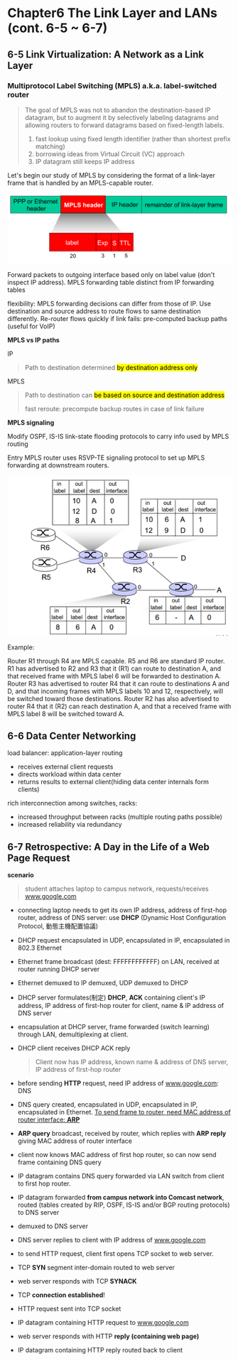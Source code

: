 # Chapter6 The Link Layer and LANs (cont. 6-5 \~ 6-7)

## 6-5 Link Virtualization: A Network as a Link Layer

### Multiprotocol Label Switching (MPLS) a.k.a. label-switched router

> The goal of MPLS was not to abandon the destination-based IP datagram, but to augment it by selectively labeling datagrams and allowing routers to forward datagrams based on fixed-length labels.
>
> 1. fast lookup using fixed length identifier (rather than shortest prefix matching)
> 2. borrowing ideas from Virtual Circuit (VC) approach
> 3. IP datagram still keeps IP address

Let's begin our study of MPLS by considering the format of a link-layer frame that is handled by an MPLS-capable router.

![](./src/6-12.png)

Forward packets to outgoing interface based only on label value (don't inspect IP address). MPLS forwarding table distinct from IP forwarding tables

flexibility: MPLS forwarding decisions can differ from those of IP. Use destination and source address to route flows to same destination differently. Re-router flows quickly if link fails: pre-computed backup paths (useful for VoIP)

**MPLS vs IP paths**

IP

> Path to destination determined <mark>by destination address only</mark>

MPLS

> Path to destination can <mark>be based on source and destination address</mark>
>
> fast reroute: precompute backup routes in case of link failure

 **MPLS signaling**

Modify OSPF, IS-IS link-state flooding protocols to carry info used by MPLS routing

Entry MPLS router uses RSVP-TE signaling protocol to set up MPLS forwarding at downstream routers.

![](./src/6-13.png)

Example:

Router R1 through R4 are MPLS capable. R5 and R6 are standard IP router. R1 has advertised to R2 and R3 that it (R1) can route to destination A, and that received frame with MPLS label 6 will be forwarded to destination A. Router R3 has advertised to router R4 that it can route to destinations A and D, and that incoming frames with MPLS labels 10 and 12, respectively, will be switched toward those destinations. Router R2 has also advertised to router R4 that it (R2) can reach destination A, and that a received frame with MPLS label 8 will be switched toward A.

## 6-6 Data Center Networking

load balancer: application-layer routing

+ receives external client requests
+ directs workload within data center
+ returns results to external client(hiding data center internals form clients)

rich interconnection among switches, racks:

+ increased throughput between racks (multiple routing paths possible)
+ increased reliability via redundancy

## 6-7 Retrospective: A Day in the Life of a Web Page Request

**scenario**

> student attaches laptop to campus network, requests/receives www.google.com

+ connecting laptop needs to get its own IP address, address of first-hop router, address of DNS server: use **DHCP** (Dynamic Host Configuration Protocol, 動態主機配置協議)

+ DHCP request encapsulated in UDP, encapsulated in IP, encapsulated in 802.3 Ethernet

+ Ethernet frame broadcast (dest: FFFFFFFFFFFF) on LAN, received at router running DHCP server

+ Ethernet demuxed to IP demuxed, UDP demuxed to DHCP

+ DHCP server formulates(制定) **DHCP**, **ACK** containing client's IP address, IP address of first-hop router for client, name & IP address of DNS server

+ encapsulation at DHCP server, frame forwarded (switch learning) through LAN, demultiplexing at client.

+ DHCP client receives DHCP ACK reply

  > Client now has IP address, known name & address of DNS server, IP address of first-hop router

+ before sending **HTTP** request, need IP address of www.google.com: DNS
+ DNS query created, encapsulated in UDP, encapsulated in IP, encapsulated in Ethernet. <u>To send frame to router, need MAC address of router interface: **ARP**</u>

+ **ARP query** broadcast, received by router, which replies with **ARP reply** giving MAC address of router interface
+ client now knows MAC address of first hop router, so can now send frame containing DNS query

+ IP datagram contains DNS query forwarded via LAN switch from client to first hop router.
+ IP datagram forwarded **from campus network into Comcast network**, routed (tables created by RIP, OSPF, IS-IS and/or BGP routing protocols) to DNS server

+ demuxed to DNS server
+ DNS server replies to client with IP address of www.google.com
+ to send HTTP request, client first opens TCP socket to web server.
+ TCP **SYN** segment inter-domain routed to web server
+ web server responds with TCP **SYNACK**
+ TCP **connection established**!
+ HTTP request sent into TCP socket
+ IP datagram containing HTTP request to www.google.com
+ web server responds with HTTP **reply (containing web page)**

+ IP datagram containing HTTP reply routed back to client